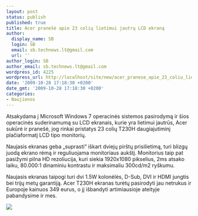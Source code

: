 ```yaml
---
layout: post
status: publish
published: true
title: Acer pranešė apie 23 colių lietimui jautrų LCD ekraną
author:
  display_name: SB
  login: SB
  email: sb.technews.lt@gmail.com
  url: ''
author_login: SB
author_email: sb.technews.lt@gmail.com
wordpress_id: 4225
wordpress_url: http://localhost/site/new/acer_pranese_apie_23_coliu_lietimui_jautriu_lcd_ekrana/
date: '2009-10-28 17:18:30 +0200'
date_gmt: '2009-10-28 17:18:30 +0200'
categories:
- Naujienos
---
```

<p>Atsakydama į Microsoft Windows 7 operacinės sistemos pasirodymą ir šios operacinės suderinamumą su LCD ekranais, kurie yra lietimui jautrūs, Acer sukūrė ir pranešė, jog rinkai pristatys 23 colių T230H daugiajutiminį plačiaformatį LCD tipo monitorių.</p>
<p>Naujasis ekranas geba „suprasti“ iškart dviejų pirštų prisilietimą, turi blizgų juodą ekrano rėmą ir reguliuojama monitoriaus aukštį. Monitorius taip pat pasižymi pilna HD rezoliucija, kuri siekia 1920x1080 pikselius, 2ms atsako laiku, 80.000:1 dinaminiu kontrastu ir maksimaliu 300cd/m2 ryškumu.</p>
<p>Naujasis ekranas taipogi turi dvi 1.5W kolonėlės, D-Sub, DVI ir HDMI jungtis bei trijų metų garantiją. Acer T230H ekranas turėtų pasirodyti jau netrukus ir Europoje kainuos 349 eurus, o jį išbandyti artimiausioje ateityje pabandysime ir mes.</p>
<p><img src="http://www.tcmagazine.com/images/news/Hardware/Acer/Acer_T230H_LCD_01.jpg" /></p>
